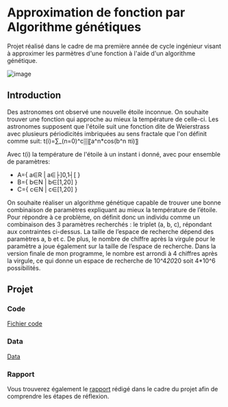 # Approximation de fonction par Algorithme génétiques
Projet réalisé dans le cadre de ma première année de cycle ingénieur visant à approximer les parmètres d'une fonction à l'aide d'un algorithme génétique.

![image](https://user-images.githubusercontent.com/60775531/213716484-fd4b0aa3-d45b-400e-8ab5-d1b48ced8347.png)


## Introduction

Des astronomes ont observé une nouvelle étoile inconnue. On souhaite trouver une fonction qui approche au mieux la température de celle-ci. Les astronomes supposent que l'étoile suit une fonction dite de Weierstrass avec plusieurs périodicités imbriquées au sens fractale que l'on définit comme suit:
t(i)=∑_(n=0)^c▒〖a^n*cos⁡(b^n πi)〗

Avec t(i) la température de l'étoile à un instant i donné, avec pour ensemble de paramètres:
* A={ a∈R | a∈├]0,1┤[  }
* B={ b∈N | b∈[1,20]  }
* C={ c∈N | c∈[1,20]  }

On souhaite réaliser un algorithme génétique capable de trouver une bonne combinaison de paramètres expliquant au mieux la température de l’étoile. Pour répondre à ce problème, on définit donc un individu comme un combinaison des 3 paramètres recherchés : le triplet (a, b, c), répondant aux contraintes ci-dessus. 
La taille de l’espace de recherche dépend des paramètres a, b et c. De plus, le nombre de chiffre après la virgule pour le paramètre a joue également sur la taille de l’espace de recherche. Dans la version finale de mon programme, le nombre est arrondi à 4 chiffres après la virgule, ce qui donne un espace de recherche de 10^4*20*20 soit 4*10^6 possibilités.


## Projet

### Code
[Fichier code](https://github.com/AlexandraChuvatin/AlgoGenetiqueA3/blob/main/chuvatin_alexandra.py)


### Data

[Data](https://github.com/AlexandraChuvatin/AlgoGenetiqueA3/blob/main/temperature_sample.csv)

### Rapport

Vous trouverez également le [rapport](https://github.com/AlexandraChuvatin/AlgoGenetiqueA3/blob/main/Rapport_DIA_chuvatin_alexandra.docx) rédigé dans le cadre du projet afin de comprendre les étapes de réflexion.
